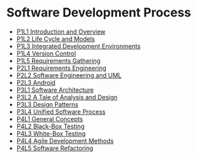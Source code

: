 # Software Development Process

- [P1L1 Introduction and Overview](Introduction_and_Overview.md)
- [P1L2 Life Cycle and Models](Life_Cycle_Models.md)
- [P1L3 Integrated Development Environments](Integrated_Development_Environments.md)
- [P1L4 Version Control]()
- [P1L5 Requirements Gathering]()
- [P2L1 Requirements Engineering]()
- [P2L2 Software Engineering and UML]()
- [P2L3 Android]()
- [P3L1 Software Architecture]()
- [P3L2 A Tale of Analysis and Design]()
- [P3L3 Design Patterns]()
- [P3L4 Unified Software Process]()
- [P4L1 General Concepts]()
- [P4L2 Black-Box Testing]()
- [P4L3 White-Box Testing]()
- [P4L4 Agile Development Methods]()
- [P4L5 Software Refactoring]()
